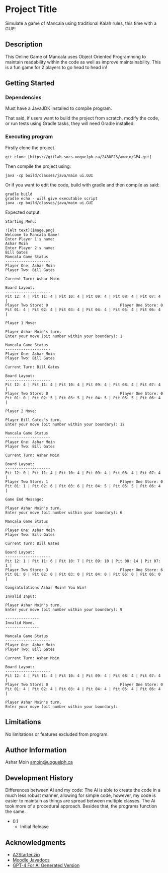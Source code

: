 # Project Title

Simulate a game of Mancala using traditional Kalah rules, this time with a GUI!!

## Description

This Online Game of Mancala uses Object Oriented Programming to maintain readability within the code as well as 
improve maintainability. This is a fun game for 2 players to go head to head in!

## Getting Started

### Dependencies

Must have a JavaJDK installed to compile program. 

That said, if users want to build the project from scratch, modify the code, or run tests using Gradle tasks, they will need Gradle installed.

### Executing program

Firstly clone the project.
```
git clone [https://gitlab.socs.uoguelph.ca/2430F23/amoin/GP4.git]
```
Then compile the project using:
```
java -cp build/classes/java/main ui.GUI
```
Or if you want to edit the code, build with gradle and then compile as said: 
```
gradle build
gradle echo - will give executable script
java -cp build/classes/java/main ui.GUI
```
Expected output:
```
Starting Menu:

![Alt text](image.png)
Welcome to Mancala Game!
Enter Player 1's name: 
Ashar Moin
Enter Player 2's name: 
Bill Gates 
Mancala Game Status
--------------------
Player One: Ashar Moin
Player Two: Bill Gates

Current Turn: Ashar Moin

Board Layout:
--------------------
Pit 12: 4 | Pit 11: 4 | Pit 10: 4 | Pit 09: 4 | Pit 08: 4 | Pit 07: 4 | 
Player Two Store: 0                                Player One Store: 0
Pit 01: 4 | Pit 02: 4 | Pit 03: 4 | Pit 04: 4 | Pit 05: 4 | Pit 06: 4 | 

Player 1 Move:

Player Ashar Moin's turn.
Enter your move (pit number within your boundary): 1

Mancala Game Status
--------------------
Player One: Ashar Moin
Player Two: Bill Gates

Current Turn: Bill Gates

Board Layout:
--------------------
Pit 12: 4 | Pit 11: 4 | Pit 10: 4 | Pit 09: 4 | Pit 08: 4 | Pit 07: 4 | 
Player Two Store: 0                                Player One Store: 0
Pit 01: 0 | Pit 02: 5 | Pit 03: 5 | Pit 04: 5 | Pit 05: 5 | Pit 06: 4 | 

Player 2 Move:

Player Bill Gates's turn.
Enter your move (pit number within your boundary): 12

Mancala Game Status
--------------------
Player One: Ashar Moin
Player Two: Bill Gates

Current Turn: Ashar Moin

Board Layout:
--------------------
Pit 12: 0 | Pit 11: 4 | Pit 10: 4 | Pit 09: 4 | Pit 08: 4 | Pit 07: 4 |
Player Two Store: 1                                Player One Store: 0
Pit 01: 1 | Pit 02: 6 | Pit 03: 6 | Pit 04: 5 | Pit 05: 5 | Pit 06: 4 |

Game End Message:

Player Ashar Moin's turn.
Enter your move (pit number within your boundary): 6

Mancala Game Status
--------------------
Player One: Ashar Moin
Player Two: Bill Gates

Current Turn: Bill Gates

Board Layout:
--------------------
Pit 12: 1 | Pit 11: 6 | Pit 10: 7 | Pit 09: 10 | Pit 08: 14 | Pit 07: 1 |
Player Two Store: 3                                Player One Store: 6
Pit 01: 0 | Pit 02: 0 | Pit 03: 0 | Pit 04: 0 | Pit 05: 0 | Pit 06: 0 |

Congratulations Ashar Moin! You Win!

Invalid Input: 

Player Ashar Moin's turn.
Enter your move (pit number within your boundary): 9

---------------
Invalid Move.
---------------

Mancala Game Status
--------------------
Player One: Ashar Moin
Player Two: Bill Gates

Current Turn: Ashar Moin

Board Layout:
--------------------
Pit 12: 4 | Pit 11: 4 | Pit 10: 4 | Pit 09: 4 | Pit 08: 4 | Pit 07: 4 |
Player Two Store: 0                                Player One Store: 0
Pit 01: 4 | Pit 02: 4 | Pit 03: 4 | Pit 04: 4 | Pit 05: 4 | Pit 06: 4 |

Player Ashar Moin's turn.
Enter your move (pit number within your boundary):

```
## Limitations

No limitations or features excluded from program.

## Author Information

Ashar Moin
amoin@uoguelph.ca

## Development History

Differences between AI and my code:
The Ai is able to create the code in a much less robust manner, allowing for simple code, however, my code is easier to maintain as things are spread between multiple classes. The Ai took more of a procedural approach. Besides that, the programs function the same. 

* 0.1
    * Initial Release

## Acknowledgments

* [A2Starter.zip](https://moodle.socs.uoguelph.ca/pluginfile.php/67801/mod_assign/intro/assignmentTwo.pdf)
* [Moodle Javadocs](https://moodle.socs.uoguelph.ca/pluginfile.php/67801/mod_assign/intro/javadocs.zip)
* [GPT-4 For AI Generated Version](https://chat.openai.com/)



